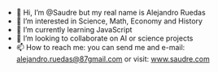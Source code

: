 - 👋 Hi, I’m @Saudre but my real name is Alejandro Ruedas
- 👀 I’m interested in Science, Math, Economy and History
- 🌱 I’m currently learning JavaScript
- 💞️ I’m looking to collaborate on AI or science projects
- 📫 How to reach me: you can send me and e-mail: alejandro.ruedas@87gmail.com or visit: www.saudre.com

<!---
Saudre/Saudre is a ✨ special ✨ repository because its `README.md` (this file) appears on your GitHub profile.
You can click the Preview link to take a look at your changes.
--->
